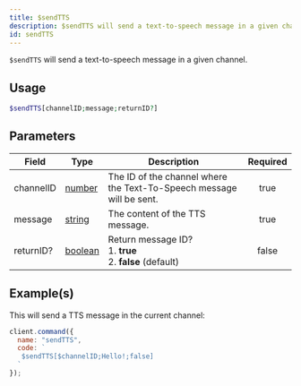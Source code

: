 ```yaml
---
title: $sendTTS
description: $sendTTS will send a text-to-speech message in a given channel.
id: sendTTS
---
```


`$sendTTS` will send a text-to-speech message in a given channel.

## Usage

```php
$sendTTS[channelID;message;returnID?]
```

## Parameters

| Field     | Type                                                                                                | Description                                                          | Required |
| --------- | --------------------------------------------------------------------------------------------------- | -------------------------------------------------------------------- | :------: |
| channelID | [number](https://developer.mozilla.org/en-US/docs/Web/JavaScript/Reference/Global_Objects/Number)   | The ID of the channel where the Text-To-Speech message will be sent. |   true   |
| message   | [string](https://developer.mozilla.org/en-US/docs/Web/JavaScript/Reference/Global_Objects/String)   | The content of the TTS message.                                      |   true   |
| returnID? | [boolean](https://developer.mozilla.org/en-US/docs/Web/JavaScript/Reference/Global_Objects/Boolean) | Return message ID? <br /> 1. **true** <br /> 2. **false** (default)  |  false   |

## Example(s)

This will send a TTS message in the current channel:

```javascript
client.command({
  name: "sendTTS",
  code: `
   $sendTTS[$channelID;Hello!;false]
  `
});
```

